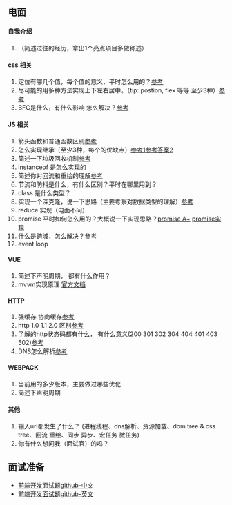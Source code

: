 ## 电面


#### 自我介绍

1. （简述过往的经历，拿出1个亮点项目多做称述）
  
#### css 相关

1. 定位有哪几个值，每个值的意义，平时怎么用的？[参考](https://www.ruanyifeng.com/blog/2019/11/css-position.html)
2. 尽可能的用多种方法实现上下左右居中。（tip: postion, flex 等等 至少3种）[参考](https://juejin.cn/post/6844903941075894280)
3. BFC是什么，有什么影响 怎么解决？[参考](https://juejin.cn/post/6844903476774830094)

#### JS 相关

1. 箭头函数和普通函数区别[参考](https://juejin.cn/post/6844903805960585224)
2. 怎么实现继承（至少3种，每个的优缺点）[参考1](https://github.com/mqyqingfeng/Blog/issues/16)[参考答案2](https://segmentfault.com/a/1190000015727237)
3. 简述一下垃圾回收机制[参考](https://docs.qq.com/doc/DS0JOekxwWHBWT05W)
4. instanceof 是怎么实现的
5. 简述你对回流和重绘的理解[参考](https://docs.qq.com/doc/DS0JOekxwWHBWT05W)
6. 节流和防抖是什么，有什么区别？平时在哪里用到？
7. class 是什么类型？
8. 实现一个深克隆，说一下思路（主要考察对数据类型的理解）[参考](https://stackoverflow.com/questions/4459928/how-to-deep-clone-in-javascript)
9.  reduce 实现（电面不问）
10. promise 平时如何怎么用的？大概说一下实现思路？[promise A+](https://promisesaplus.com/) [promise实现](https://zhuanlan.zhihu.com/p/21834559)
11. 什么是跨域，怎么解决？[参考](https://docs.qq.com/doc/DS0JOekxwWHBWT05W)
12. event loop

#### VUE

1. 简述下声明周期， 都有什么作用？
2. mvvm实现原理 [官方文档](https://cn.vuejs.org/v2/guide/reactivity.html#ad)

#### HTTP

1. 强缓存 协商缓存[参考](https://docs.qq.com/doc/DS0JOekxwWHBWT05W)
2. http 1.0 1.1 2.0 区别[参考](https://docs.qq.com/doc/DS0JOekxwWHBWT05W)
3. 了解的http状态码都有什么， 有什么意义(200 301 302 304 404 401 403 502)[参考](https://docs.qq.com/doc/DS0JOekxwWHBWT05W)
4. DNS怎么解析[参考](https://docs.qq.com/doc/DS0JOekxwWHBWT05W)

#### WEBPACK

1. 当前用的多少版本，主要做过哪些优化
2. 简述下声明周期

#### 其他

1. 输入url都发生了什么？ (进程线程、dns解析、资源加载、dom tree & css tree、回流 重绘、同步 异步、宏任务 微任务)
2. 你有什么想问我（面试官）的吗？

## 面试准备

* [前端开发面试题github-中文](https://github.com/markyun/My-blog/tree/master/Front-end-Developer-Questions/Questions-and-Answers)
* [前端开发面试题github-英文](https://github.com/h5bp/Front-end-Developer-Interview-Questions)